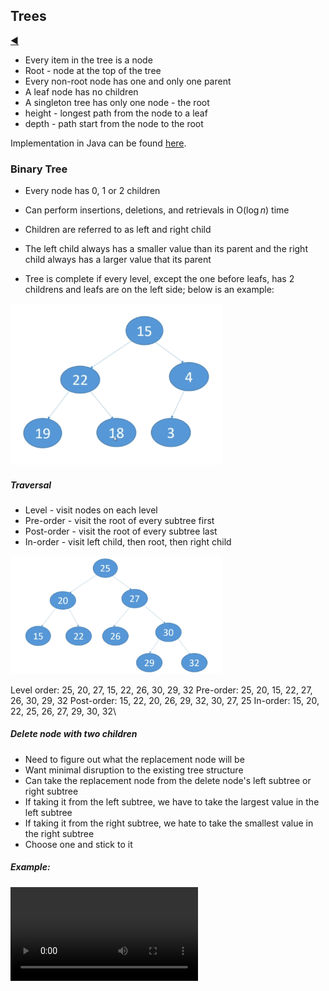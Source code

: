 ## Trees

[:arrow_backward:](../algorithms_index)

- Every item in the tree is a node
- Root - node at the top of the tree
- Every non-root node has one and only one parent
- A leaf node has no children
- A singleton tree has only one node - the root
- height - longest path from the node to a leaf
- depth - path start from the node to the root

 Implementation in Java can be found [here](https://github.com/SashkoMolodec/algorithms_java/blob/master/src/trees/Tree.java).



### Binary Tree

- Every node has 0, 1 or 2 children

- Can perform insertions, deletions, and retrievals in O($\log n$) time

- Children are referred to as left and right child

- The left child always has a smaller value than its parent and the right child always has a larger value that its parent

- Tree is complete if every level, except the one before leafs, has 2 childrens and leafs are on the left side; below is an example:

  

<img src="../../../../src/img/algorithms/trees_1.png" alt="trees_1" style="zoom:33%;" />

##### Traversal

- Level - visit nodes on each level
- Pre-order - visit the root of every subtree first
- Post-order - visit the root of every subtree last
- In-order - visit left child, then root, then right child

<img src="../../../../src/img/algorithms/trees_2.png" alt="trees_2" style="zoom: 33%;" />

Level order: 25, 20, 27, 15, 22, 26, 30, 29, 32
Pre-order: 25, 20, 15, 22, 27, 26, 30, 29, 32
Post-order: 15, 22, 20, 26, 29, 32, 30, 27, 25 
In-order: 15, 20, 22, 25, 26, 27, 29, 30, 32\



##### Delete node with two children

- Need to figure out what the replacement node will be
- Want minimal disruption to the existing tree structure
- Can take the replacement node from the delete node's left subtree or right subtree
- If taking it from the left subtree, we have to take the largest value in the left subtree
- If taking it from the right subtree, we hate to take the smallest value in the right subtree
- Choose one and stick to it

##### Example:

<video controls src="../../../../src/video/trees_delete_example.mp4"></video>